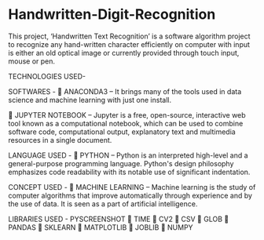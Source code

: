 # Handwritten-Digit-Recognition
This project, ‘Handwritten Text Recognition’ is a software algorithm project to recognize any hand-written character efficiently on computer with input is either an old optical image or currently provided through touch input, mouse or pen.

TECHNOLOGIES USED-

SOFTWARES -
 ANACONDA3 – It brings many of the tools used in data science and machine learning with just one install.

 JUPYTER NOTEBOOK – Jupyter is a free, open-source, interactive web tool known as a computational notebook, which can be used to combine software code, computational output, explanatory text and multimedia resources in a single document.

LANGUAGE USED -
 PYTHON – Python is an interpreted high-level and a general-purpose programming language. Python's design philosophy emphasizes code readability with its notable use of significant indentation.

CONCEPT USED -
 MACHINE LEARNING – Machine learning is the study of computer algorithms that improve automatically through experience and by the use of data. It is seen as a part of artificial intelligence.

LIBRARIES USED -
PYSCREENSHOT
 TIME
 CV2
 CSV
 GLOB
 PANDAS
 SKLEARN
 MATPLOTLIB
 JOBLIB
 NUMPY
